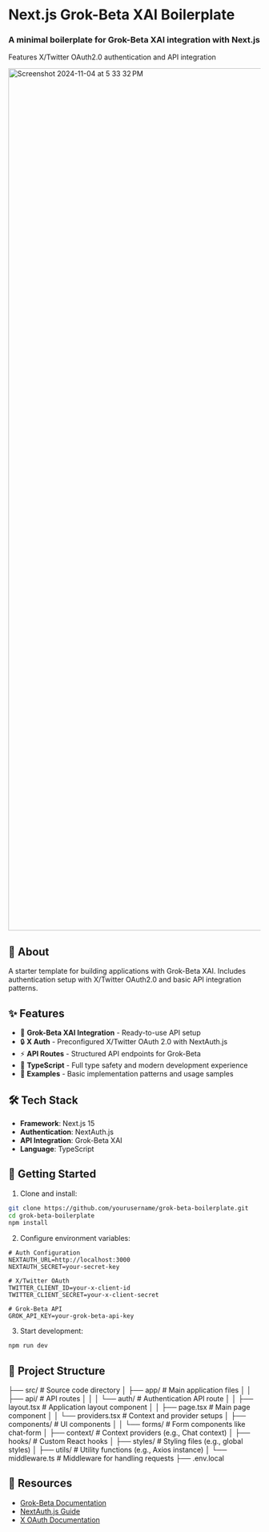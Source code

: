 # Next.js Grok-Beta XAI Boilerplate

<div align="left">
  <h3>A minimal boilerplate for Grok-Beta XAI integration with Next.js</h3>
  <p>Features X/Twitter OAuth2.0 authentication and API integration</p>
</div>
<img width="1720" alt="Screenshot 2024-11-04 at 5 33 32 PM" src="https://github.com/user-attachments/assets/08f8a148-0542-47bd-879b-984e9f7e77f0">

## 🤖 About

A starter template for building applications with Grok-Beta XAI. Includes authentication setup with X/Twitter OAuth2.0 and basic API integration patterns.

## ✨ Features

- 🧠 **Grok-Beta XAI Integration** - Ready-to-use API setup
- 🔒 **X Auth** - Preconfigured X/Twitter OAuth 2.0 with NextAuth.js
- ⚡ **API Routes** - Structured API endpoints for Grok-Beta
- 🎯 **TypeScript** - Full type safety and modern development experience
- 📝 **Examples** - Basic implementation patterns and usage samples

## 🛠️ Tech Stack

- **Framework**: Next.js 15
- **Authentication**: NextAuth.js
- **API Integration**: Grok-Beta XAI
- **Language**: TypeScript

## 🚀 Getting Started

1. Clone and install:

```bash
git clone https://github.com/yourusername/grok-beta-boilerplate.git
cd grok-beta-boilerplate
npm install
```

2. Configure environment variables:

```env
# Auth Configuration
NEXTAUTH_URL=http://localhost:3000
NEXTAUTH_SECRET=your-secret-key

# X/Twitter OAuth
TWITTER_CLIENT_ID=your-x-client-id
TWITTER_CLIENT_SECRET=your-x-client-secret

# Grok-Beta API
GROK_API_KEY=your-grok-beta-api-key
```

3. Start development:

```bash
npm run dev
```

## 📁 Project Structure

├── src/                      # Source code directory
│   ├── app/                  # Main application files
│   │   ├── api/              # API routes
│   │   │   └── auth/         # Authentication API route
│   │   ├── layout.tsx        # Application layout component
│   │   ├── page.tsx          # Main page component
│   │   └── providers.tsx     # Context and provider setups
│   ├── components/           # UI components
│   │   └── forms/            # Form components like chat-form
│   ├── context/              # Context providers (e.g., Chat context)
│   ├── hooks/                # Custom React hooks
│   ├── styles/               # Styling files (e.g., global styles)
│   ├── utils/                # Utility functions (e.g., Axios instance)
│   └── middleware.ts         # Middleware for handling requests
├── .env.local  

## 🔗 Resources

- [Grok-Beta Documentation](https://grok.x.ai/docs)
- [NextAuth.js Guide](https://next-auth.js.org/)
- [X OAuth Documentation](https://developer.twitter.com/en/docs/authentication/oauth-2-0)
